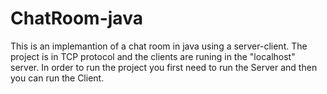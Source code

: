 # ChatRoom-java
This is an implemantion of a chat room in java using a server-client. The project is in TCP protocol and the clients are runing in the "localhost" server. In order to run the project you first need to run the Server and then you can run the Client.
